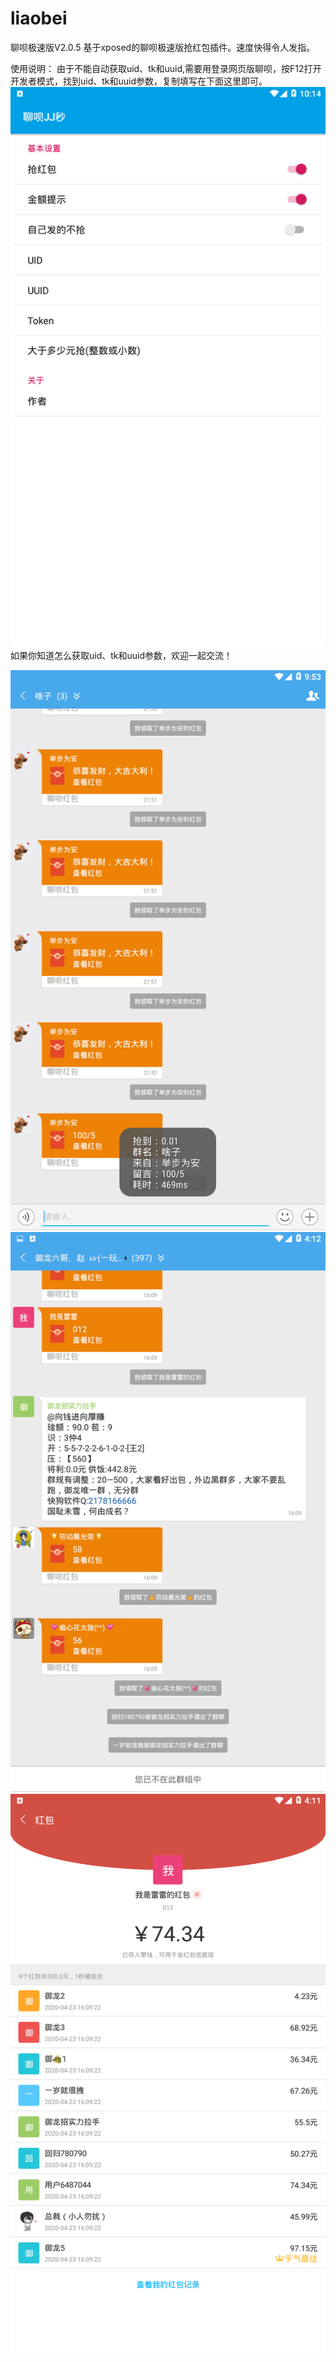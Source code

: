 # liaobei
聊呗极速版V2.0.5
基于xposed的聊呗极速版抢红包插件。速度快得令人发指。

使用说明：
由于不能自动获取uid、tk和uuid,需要用登录网页版聊呗，按F12打开开发者模式，找到uid、tk和uuid参数，复制填写在下面这里即可。
![image](https://github.com/genhao3/liaobei/blob/master/picture/Screenshot_2020-07-01-10-14-33.png)
如果你知道怎么获取uid、tk和uuid参数，欢迎一起交流！

![image](https://github.com/genhao3/liaobei/blob/master/picture/Screenshot_2020-04-07-21-53-10.png)
![image](https://github.com/genhao3/liaobei/blob/master/picture/Screenshot_2020-04-23-16-12-23.png)
![image](https://github.com/genhao3/liaobei/blob/master/picture/Screenshot_2020-04-23-16-11-13.png)
